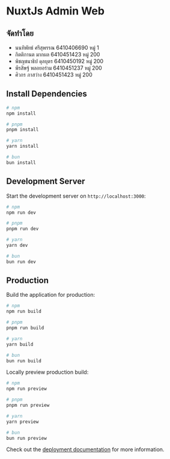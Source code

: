 # NuxtJs Admin Web

## จัดทำโดย
- นนทิพัทธ์ ศรีสุพรรณ 6410406690 หมู่ 1
- กิตติกานต มากผล 6410451423 หมู่ 200
- พิชญชนาธิป ดุลบุตร 6410450192 หมู่ 200
- พีรสิษฐ์ พลอยอร่าม 6410451237 หมู่ 200
- ศิวกร ภาสว่าง 6410451423 หมู่ 200


## Install Dependencies
```bash
# npm
npm install

# pnpm
pnpm install

# yarn
yarn install

# bun
bun install
```

## Development Server

Start the development server on `http://localhost:3000`:

```bash
# npm
npm run dev

# pnpm
pnpm run dev

# yarn
yarn dev

# bun
bun run dev
```

## Production

Build the application for production:

```bash
# npm
npm run build

# pnpm
pnpm run build

# yarn
yarn build

# bun
bun run build
```

Locally preview production build:

```bash
# npm
npm run preview

# pnpm
pnpm run preview

# yarn
yarn preview

# bun
bun run preview
```

Check out the [deployment documentation](https://nuxt.com/docs/getting-started/deployment) for more information.
